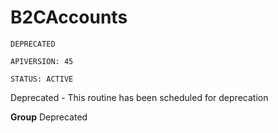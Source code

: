 # B2CAccounts

`DEPRECATED`

`APIVERSION: 45`

`STATUS: ACTIVE`

Deprecated - This routine has been scheduled for deprecation


**Group** Deprecated

